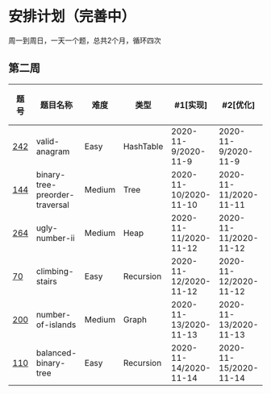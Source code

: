 # 安排计划（完善中）
周一到周日，一天一个题，总共2个月，循环四次

第二周
-----

|题号|题目名称|难度|类型|#1[实现]|#2[优化]|#3[一天后]|#4[一周后]|#5[面试前一周]|
|---|---|---|---|---|---|---|---|---|
|[242](https://leetcode-cn.com/problems/valid-anagram/)|valid-anagram|Easy|HashTable|2020-11-9/2020-11-9|2020-11-9/2020-11-9|2020-11-10/2020-11-10|2020-11-17/2020-11-16|---|
|[144](https://leetcode-cn.com/problems/binary-tree-preorder-traversal/)|binary-tree-preorder-traversal|Medium|Tree|2020-11-10/2020-11-10|2020-11-11/2020-11-11|2020-11-18/2020-11-17|---|
|[264](https://leetcode-cn.com/problems/ugly-number-ii/)|ugly-number-ii|Medium|Heap|2020-11-11/2020-11-12|2020-11-11/2020-11-12|2020-11-12/2020-11-13|2020-11-19/|---|
|[70](https://leetcode-cn.com/problems/climbing-stairs/)|climbing-stairs|Easy|Recursion|2020-11-12/2020-11-12|2020-11-12/2020-11-12|2020-11-13/2020-11-13|2020-11-20/|---|
|[200](https://leetcode-cn.com/problems/number-of-islands/)|number-of-islands|Medium|Graph|2020-11-13/2020-11-13|2020-11-13/2020-11-13|2020-11-14/2020-11-14|2020-11-21/|---|
|[110](https://leetcode-cn.com/problems/balanced-binary-tree/)|balanced-binary-tree|Easy|Recursion|2020-11-14/2020-11-14|2020-11-15/2020-11-14|2020-11-16/2020-11-16|2020-11-22/|---|

